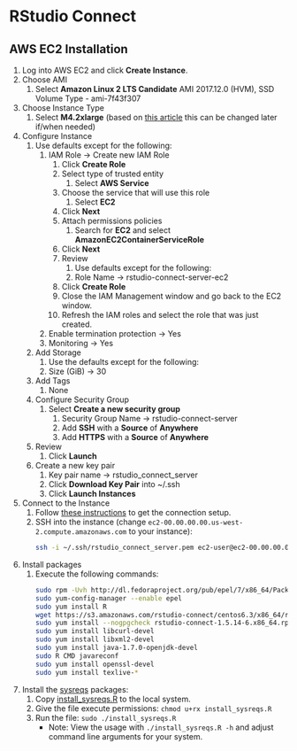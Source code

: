 # RStudio Connect

## AWS EC2 Installation

1. Log into AWS EC2 and click **Create Instance**.
2. Choose AMI
   1. Select **Amazon Linux 2 LTS Candidate** AMI 2017.12.0 (HVM), SSD Volume Type - ami-7f43f307
3. Choose Instance Type
   1. Select **M4.2xlarge** (based on [this article](https://aws.amazon.com/blogs/big-data/running-r-on-aws/) this can be changed later if/when needed)
4. Configure Instance
   1. Use defaults except for the following:
      1. IAM Role -> Create new IAM Role
         1. Click **Create Role**
         2. Select type of trusted entity
            1. Select **AWS Service**
         3. Choose the service that will use this role
            1. Select **EC2**
         4. Click **Next**
         5. Attach permissions policies
            1. Search for **EC2** and select **AmazonEC2ContainerServiceRole**
         6. Click **Next**
         7. Review
             1. Use defaults except for the following:
             2. Role Name -> rstudio-connect-server-ec2
         8. Click **Create Role**
         9. Close the IAM Management window and go back to the EC2 window.
         10. Refresh the IAM roles and select the role that was just created.
      2. Enable termination protection -> Yes
      3. Monitoring -> Yes
   2. Add Storage
      1. Use the defaults except for the following:
      2. Size (GiB) -> 30
   3. Add Tags
      1. None
   4. Configure Security Group
      1. Select **Create a new security group**
         1. Security Group Name -> rstudio-connect-server
         2. Add **SSH** with a **Source** of **Anywhere**
         3. Add **HTTPS** with a **Source** of **Anywhere**
   5. Review
      1. Click **Launch**
   6. Create a new key pair
      1. Key pair name -> rstudio_connect_server
      2. Click **Download Key Pair** into ~/.ssh
      3. Click **Launch Instances**
5. Connect to the Instance
   1. Follow [these instructions](https://docs.aws.amazon.com/AWSEC2/latest/UserGuide/AccessingInstancesLinux.html) to get the connection setup.
   2. SSH into the instance (change `ec2-00.00.00.00.us-west-2.compute.amazonaws.com` to your instance):
      ```bash
      ssh -i ~/.ssh/rstudio_connect_server.pem ec2-user@ec2-00.00.00.00.us-west-2.compute.amazonaws.com
      ```
6. Install packages
   1. Execute the following commands:
      ```bash
      sudo rpm -Uvh http://dl.fedoraproject.org/pub/epel/7/x86_64/Packages/e/epel-release-7-11.noarch.rpm
      sudo yum-config-manager --enable epel
      sudo yum install R
      wget https://s3.amazonaws.com/rstudio-connect/centos6.3/x86_64/rstudio-connect-1.5.14-6.x86_64.rpm
      sudo yum install --nogpgcheck rstudio-connect-1.5.14-6.x86_64.rpm
      sudo yum install libcurl-devel
      sudo yum install libxml2-devel
      sudo yum install java-1.7.0-openjdk-devel
      sudo R CMD javareconf
      sudo yum install openssl-devel
      sudo yum install texlive-*
      ```
7. Install the [sysreqs](https://github.com/r-hub/sysreqsdb/tree/master/sysreqs) packages:
   1. Copy [install_sysreqs.R](https://github.com/HBGDki/DevOps/tree/master/rstudio-connect/scripts/install_sysreqs.R) to the local system.
   2. Give the file execute permissions: `chmod u+rx install_sysreqs.R`
   3. Run the file: `sudo ./install_sysreqs.R`
      * Note: View the usage with `./install_sysreqs.R -h` and adjust command line arguments for your system.